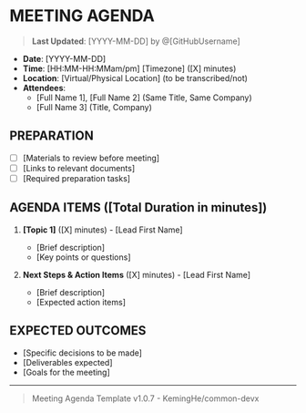# MEETING AGENDA

> **Last Updated**: [YYYY-MM-DD] by @[GitHubUsername]

- **Date**: [YYYY-MM-DD]
- **Time**: [HH:MM-HH:MMam/pm] [Timezone] ([X] minutes)
- **Location**: [Virtual/Physical Location] (to be transcribed/not)
- **Attendees**:
  - [Full Name 1], [Full Name 2] (Same Title, Same Company)
  - [Full Name 3] (Title, Company)

## PREPARATION

- [ ] [Materials to review before meeting]
- [ ] [Links to relevant documents]
- [ ] [Required preparation tasks]

## AGENDA ITEMS ([Total Duration in minutes])

1. **[Topic 1]** ([X] minutes) - [Lead First Name]
   - [Brief description]
   - [Key points or questions]

2. **Next Steps & Action Items** ([X] minutes) - [Lead First Name]
   - [Brief description]
   - [Expected action items]

## EXPECTED OUTCOMES

- [Specific decisions to be made]
- [Deliverables expected]
- [Goals for the meeting]

---

> Meeting Agenda Template v1.0.7 - KemingHe/common-devx
